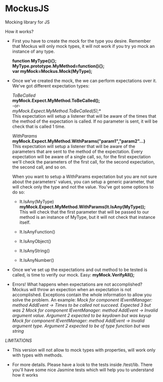 MockusJS
========

Mocking library for JS

How it works?
- First you have to create the mock for the type you desire.
 Remember that Mockus will only mock types, it will not work if you try yo mock an instance of any type.

  **function MyType(){};**  
  **MyType.prototype.MyMethod=function(){};**  
  **var myMock=Mockus.Mock(MyType);**  
  
- Once we've created the mock, the we can perform expectations over it. We've got different expectation types:

  *ToBeCalled*  
  **myMock.Expect.MyMethod.ToBeCalled();**  
  -or-  
  *myMock.Expect.MyMethod.ToBeCalled(5);**  
  This expectation will setup a listener that will be aware of the times that the method of the expectation is called.
  If no parameter is sent, it will be check that is called 1 time. 
  
  *WithParams*  
  **myMock.Expect.MyMethod.WithParams("param1","param2"...)**  
  This expectation will setup a listener that will be aware of the parameters that are sent to the method of the expectation.
  Every expectation will be aware of a single call, so, for the first expectation we'll check the parameters of the first call, for the second expectation, the second call, and so on.
  
  When you want to setup a WithParams expectation but you are not sure about the parameters' values, you can setup a generic parameter, that will check only the type and not the value.
  You've got some options to do so:
  - It.IsAny(MyType)  
  **myMock.Expect.MyMethod.WithParams(It.IsAny(MyType));**  
  This will check that the first parameter that will be passed to our method is an instance of MyType, but it will not check that instance itself.
  
  - It.IsAnyFunction()
  - It.IsAnyObject()
  - It.IsAnyString()
  - It.IsAnyNumber()
    
- Once we've set up the expectations and out method to be tested is called, is time to verify our mock. Easy:
  **myMock.VerifyAll();**

- Errors! What happens when expectations are not accomplished? Mockus will throw an expection when an expectation is not accomplished.
Exceptions contain the whole information to allow you solve the problem. An example:
*Mock for component IEventManager: method AddEvent -> Times to be called not succeed. Expected 3 but was 2*
*Mock for component IEventManager: method AddEvent -> Invalid argument value. Argument 2 expected to be keydown but was keyup*
*Mock for component IEventManager: method AddEvent -> Invalid argument type. Argument 2 expected to be of type function but was string*

*LIMITATIONS*
- This version will not allow to mock types with properties, will work only with types with methods.

- For more details. Please have a look to the tests inside /test/lib. There you'll have some nice Jasmine tests which will help you to understand how it works


  